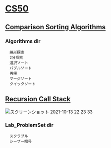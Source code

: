 # [CS50](https://cs50.jp/)
## [Comparison Sorting Algorithms](https://www.cs.usfca.edu/~galles/visualization/ComparisonSort.html)

### Algorithms dir
```
  線形探索
  2分探索
  選択ソート
  バブルソート
  再帰
  マージソート
  クイックソート
```
## [Recursion Call Stack](https://www.youtube.com/watch?v=aCPkszeKRa4&list=PLkxRaGG5EB7pF5cnc4UBra8TVxsufn7zT&index=23)
![スクリーンショット 2021-10-13 22 23 33](https://user-images.githubusercontent.com/70265286/137142212-043f1779-70c3-4b6a-86ba-64b31a7363f6.jpg)

### Lab_ProblemSet dir
```
  スクラブル
  シーザー暗号
```
